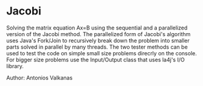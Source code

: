 # Jacobi
Solving the matrix equation Ax=B using the sequential and a parallelized version of the Jacobi method.
The parallelized form of Jacobi's algorithm uses Java's Fork/Join to recursively break down the problem into
smaller parts solved in parallel by many threads.
The two tester methods can be used to test the code on simple small size problems direcrly on the console.
For bigger size problems use the Input/Output class that uses la4j's I/O library.

Author: Antonios Valkanas
